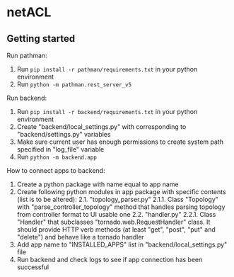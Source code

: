 # netACL
## Getting started

Run pathman:
1. Run ```pip install -r pathman/requirements.txt``` in your python environment
2. Run ```python -m pathman.rest_server_v5```

Run backend:
1. Run ```pip install -r backend/requirements.txt``` in your python environment
2. Create "backend/local_settings.py" with corresponding to "backend/settings.py" variables
3. Make sure current user has enough permissions to create system path specified in "log_file" variable
4. Run ```python -m backend.app```

How to connect apps to backend:
1. Create a python package with name equal to app name
2. Create following python modules in app package with specific contents (list is to be altered):
2.1. "topology_parser.py"
2.1.1. Class "Topology" with "parse_controller_topology" method that handles parsing topology from controller format to UI usable one
2.2. "handler.py"
2.2.1. Class "Handler" that subclasses "tornado.web.RequestHandler" class. It should provide HTTP verb methods (at least "get", "post", "put" and "delete") and behave like a tornado handler
3. Add app name to "INSTALLED_APPS" list in "backend/local_settings.py" file
4. Run backend and check logs to see if app connection has been successful